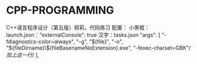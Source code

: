 # CPP-PROGRAMMING
C++语言程序设计（第五版）郑莉，代码练习
配置：
小黑框：launch.json："externalConsole": true
汉字：tasks.json     "args": [
                "-fdiagnostics-color=always",
                "-g",
                "${file}",
                "-o",
                "${fileDirname}\\${fileBasenameNoExtension}.exe",
                "-fexec-charset=GBK"/*加上这一行*/
            ],

